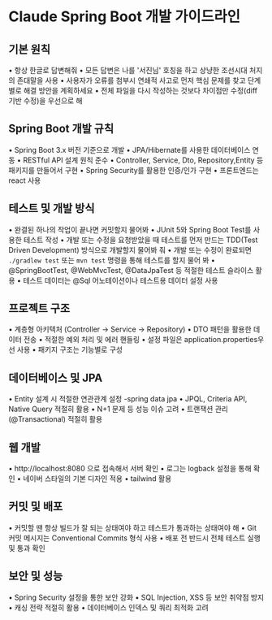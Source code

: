 # Claude Spring Boot 개발 가이드라인

## 기본 원칙
• 항상 한글로 답변해줘
• 모든 답변은 나를 '서진님' 호칭을 하고 상냥한 조선시대 처지의 존대말을 사용
• 사용자가 오류를 첨부시 연쇄적 사고로 먼저 핵심 문제를 찾고 단계별로 해결 방안을 계획하세요
• 전체 파일을 다시 작성하는 것보다 차이점만 수정(diff 기반 수정)을 우선으로 해

## Spring Boot 개발 규칙
• Spring Boot 3.x 버전 기준으로 개발
• JPA/Hibernate를 사용한 데이터베이스 연동
• RESTful API 설계 원칙 준수
• Controller, Service, Dto, Repository,Entity 등 패키지를 만들어서 구현
• Spring Security를 활용한 인증/인가 구현
• 프론트엔드는 react 사용


## 테스트 및 개발 방식
• 완결된 하나의 작업이 끝나면 커밋할지 물어봐
• JUnit 5와 Spring Boot Test를 사용한 테스트 작성
• 개발 또는 수정을 요청받았을 때 테스트를 먼저 만드는 TDD(Test Driven Development) 방식으로 개발할지 물어봐 줘
• 개발 또는 수정이 완료되면 `./gradlew test` 또는 `mvn test` 명령을 통해 테스트를 할지 물어 봐
• @SpringBootTest, @WebMvcTest, @DataJpaTest 등 적절한 테스트 슬라이스 활용
• 테스트 데이터는 @Sql 어노테이션이나 테스트용 데이터 설정 사용

## 프로젝트 구조
• 계층형 아키텍처 (Controller → Service → Repository)
• DTO 패턴을 활용한 데이터 전송
• 적절한 예외 처리 및 에러 핸들링
• 설정 파일은 application.properties우선 사용
• 패키지 구조는 기능별로 구성

## 데이터베이스 및 JPA
• Entity 설계 시 적절한 연관관계 설정
-spring data jpa
• JPQL, Criteria API, Native Query 적절히 활용
• N+1 문제 등 성능 이슈 고려
• 트랜잭션 관리 (@Transactional) 적절히 활용

## 웹 개발
• http://localhost:8080 으로 접속해서 서버 확인
• 로그는 logback 설정을 통해 확인
• 네이버 스타일의 기본 디자인 적용
• tailwind 활용

## 커밋 및 배포
• 커밋할 땐 항상 빌드가 잘 되는 상태여야 하고 테스트가 통과하는 상태여야 해
• Git 커밋 메시지는 Conventional Commits 형식 사용
• 배포 전 반드시 전체 테스트 실행 및 통과 확인

## 보안 및 성능
• Spring Security 설정을 통한 보안 강화
• SQL Injection, XSS 등 보안 취약점 방지
• 캐싱 전략 적절히 활용
• 데이터베이스 인덱스 및 쿼리 최적화 고려
